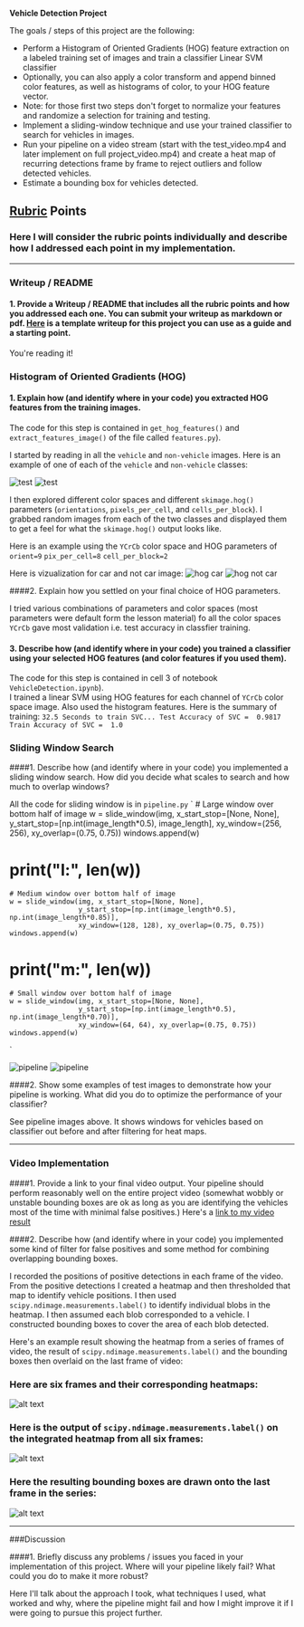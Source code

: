 **Vehicle Detection Project**

The goals / steps of this project are the following:

* Perform a Histogram of Oriented Gradients (HOG) feature extraction on a labeled training set of images and train a classifier Linear SVM classifier
* Optionally, you can also apply a color transform and append binned color features, as well as histograms of color, to your HOG feature vector. 
* Note: for those first two steps don't forget to normalize your features and randomize a selection for training and testing.
* Implement a sliding-window technique and use your trained classifier to search for vehicles in images.
* Run your pipeline on a video stream (start with the test_video.mp4 and later implement on full project_video.mp4) and create a heat map of recurring detections frame by frame to reject outliers and follow detected vehicles.
* Estimate a bounding box for vehicles detected.

[//]: # (Image References)
[image0]: ./output_images/example_car.png
[image1]: ./output_images/example_not_car.png
[image2]: ./output_images/car_example_hog.jpg
[image3]: ./output_images/not_car_example_hog.jpg

[image4]: ./output_images/sample_pipeline_output_testimages_1.jpg
[image5]: ./output_images/sample_pipeline_output_testimages_2.jpg

[image6]: ./examples/labels_map.png
[image7]: ./examples/output_bboxes.png
[video1]: ./project_video.mp4

## [Rubric](https://review.udacity.com/#!/rubrics/513/view) Points
### Here I will consider the rubric points individually and describe how I addressed each point in my implementation.  

---
### Writeup / README

#### 1. Provide a Writeup / README that includes all the rubric points and how you addressed each one.  You can submit your writeup as markdown or pdf.  [Here](https://github.com/udacity/CarND-Vehicle-Detection/blob/master/writeup_template.md) is a template writeup for this project you can use as a guide and a starting point.  

You're reading it!

### Histogram of Oriented Gradients (HOG)

#### 1. Explain how (and identify where in your code) you extracted HOG features from the training images.

The code for this step is contained in `get_hog_features()` and `extract_features_image()` of the file called `features.py`).  

I started by reading in all the `vehicle` and `non-vehicle` images.  Here is an example of one of each of the `vehicle` and `non-vehicle` classes:

![test][image0] 
![test][image1]

I then explored different color spaces and different `skimage.hog()` parameters (`orientations`, `pixels_per_cell`, and `cells_per_block`).  I grabbed random images from each of the two classes and displayed them to get a feel for what the `skimage.hog()` output looks like.

Here is an example using the `YCrCb` color space and HOG parameters of 
`orient=9` 
`pix_per_cell=8`
`cell_per_block=2`

Here is vizualization for car and not car image:
![hog car][image2]
![hog not car][image3]

####2. Explain how you settled on your final choice of HOG parameters.

I tried various combinations of parameters and color spaces (most parameters were default form the lesson material)  fo all the color spaces `YCrCb` gave most validation i.e. test accuracy in classfier training.

#### 3. Describe how (and identify where in your code) you trained a classifier using your selected HOG features (and color features if you used them).

The code for this step is contained in cell 3 of notebook `VehicleDetection.ipynb`).  
I trained a linear SVM using HOG features for each channel of `YCrCb` color space image. Also used the histogram features.
Here is the summary of training:
`32.5 Seconds to train SVC...
Test Accuracy of SVC =  0.9817
Train Accuracy of SVC =  1.0`

### Sliding Window Search

####1. Describe how (and identify where in your code) you implemented a sliding window search.  How did you decide what scales to search and how much to overlap windows?

All the code for sliding window is in `pipeline.py`
`
    # Large window over bottom half of image
    w = slide_window(img, x_start_stop=[None, None], 
                     y_start_stop=[np.int(image_length*0.5), image_length], 
                     xy_window=(256, 256), xy_overlap=(0.75, 0.75))
    windows.append(w)
#    print("l:", len(w))

    # Medium window over bottom half of image
    w = slide_window(img, x_start_stop=[None, None], 
                     y_start_stop=[np.int(image_length*0.5), np.int(image_length*0.85)], 
                     xy_window=(128, 128), xy_overlap=(0.75, 0.75))
    windows.append(w)
#    print("m:", len(w))

    # Small window over bottom half of image
    w = slide_window(img, x_start_stop=[None, None], 
                     y_start_stop=[np.int(image_length*0.5), np.int(image_length*0.70)], 
                     xy_window=(64, 64), xy_overlap=(0.75, 0.75))
    windows.append(w)
`

![pipeline][image4]
![pipeline][image5]

####2. Show some examples of test images to demonstrate how your pipeline is working.  What did you do to optimize the performance of your classifier?

See pipeline images above. It shows windows for vehicles based on classifier out before and after filtering for heat maps.

---

### Video Implementation

####1. Provide a link to your final video output.  Your pipeline should perform reasonably well on the entire project video (somewhat wobbly or unstable bounding boxes are ok as long as you are identifying the vehicles most of the time with minimal false positives.)
Here's a [link to my video result](./project_video.mp4)


####2. Describe how (and identify where in your code) you implemented some kind of filter for false positives and some method for combining overlapping bounding boxes.

I recorded the positions of positive detections in each frame of the video.  From the positive detections I created a heatmap and then thresholded that map to identify vehicle positions.  I then used `scipy.ndimage.measurements.label()` to identify individual blobs in the heatmap.  I then assumed each blob corresponded to a vehicle.  I constructed bounding boxes to cover the area of each blob detected.  

Here's an example result showing the heatmap from a series of frames of video, the result of `scipy.ndimage.measurements.label()` and the bounding boxes then overlaid on the last frame of video:

### Here are six frames and their corresponding heatmaps:

![alt text][image5]

### Here is the output of `scipy.ndimage.measurements.label()` on the integrated heatmap from all six frames:
![alt text][image6]

### Here the resulting bounding boxes are drawn onto the last frame in the series:
![alt text][image7]



---

###Discussion

####1. Briefly discuss any problems / issues you faced in your implementation of this project.  Where will your pipeline likely fail?  What could you do to make it more robust?

Here I'll talk about the approach I took, what techniques I used, what worked and why, where the pipeline might fail and how I might improve it if I were going to pursue this project further.  

